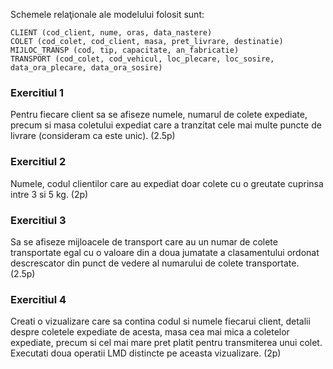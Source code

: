 Schemele relaţionale ale modelului folosit sunt:

```
CLIENT (cod_client, nume, oras, data_nastere)
COLET (cod_colet, cod_client, masa, pret_livrare, destinatie)
MIJLOC_TRANSP (cod, tip, capacitate, an_fabricatie)
TRANSPORT (cod_colet, cod_vehicul, loc_plecare, loc_sosire, data_ora_plecare, data_ora_sosire)
```

### Exercitiul 1

Pentru fiecare client sa se afiseze numele, numarul de colete expediate, precum si masa coletului expediat care a tranzitat cele mai multe puncte de livrare (consideram ca este unic). (2.5p)

### Exercitiul 2

Numele, codul clientilor care au expediat doar colete cu o greutate cuprinsa intre 3 si 5 kg. (2p)

### Exercitiul 3

Sa se afiseze mijloacele de transport care au un numar de colete transportate egal cu o valoare din a doua jumatate a clasamentului ordonat descrescator din punct de vedere al numarului de colete transportate. (2.5p)

### Exercitiul 4

Creati o vizualizare care sa contina codul si numele fiecarui client, detalii despre coletele expediate de acesta, masa cea mai mica a coletelor expediate, precum si cel mai mare pret platit pentru transmiterea unui colet. Executati doua operatii LMD distincte pe aceasta vizualizare. (2p)